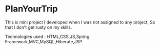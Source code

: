 # PlanYourTrip

This is mini project I developed when I was not assigned to any project, So that I don't get rusty on my skills.



Technologies used : HTML,CSS,JS,Spring Framework,MVC,MySQL,Hiberate,JSP.
